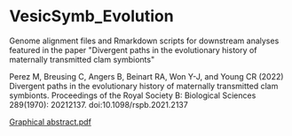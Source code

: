 # VesicSymb_Evolution

Genome alignment files and Rmarkdown scripts for downstream analyses featured in the paper "Divergent paths in the evolutionary history of maternally transmitted clam symbionts"

Perez M, Breusing C, Angers B, Beinart RA, Won Y-J, and Young CR (2022) Divergent paths in the evolutionary history of maternally transmitted clam symbionts. Proceedings of the Royal Society B: Biological Sciences 289(1970): 20212137. doi:10.1098/rspb.2021.2137

[Graphical abstract.pdf](https://github.com/maepz/VesicSymb_Evolution/files/9297843/Graphical.abstract.pdf)
